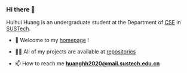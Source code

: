 ### Hi there 👋
Huihui Huang is an undergraduate student at the Department of [CSE](http://cse.sustech.edu.cn/) in [SUSTech](https://sustech.edu.cn/en/).

<!-- 🔭 I’m currently working on **WASM VM vulnerability** -->

- 🌱 Welcome to my [homepage](https://huihuihuang.top/) !

- 👨‍💻 All of my projects are available at [repositories](https://github.com/huanghuihui0904?tab=repositories)

<!-- 📝 I regularly write articles on [https://www.zhihu.com/people/YeeTone_WANG](https://www.zhihu.com/people/YeeTone_WANG) -->

- 📫 How to reach me **huanghh2020@mail.sustech.edu.cn**

<!-- ⚡ This is my first website: **CS102A@SUSTech@Java http://sustechcs102a.xyz/** -->



<!-- 
以下都注释了
<p><img align="left" src="https://github-readme-stats.vercel.app/api/top-langs?username=yeetone&show_icons=true&locale=en&layout=compact" alt="yeetone" /></p>

<p>&nbsp;<img align="center" src="https://github-readme-stats.vercel.app/api?username=yeetone&show_icons=true&locale=en" alt="yeetone" /></p>

<p><img align="center" src="https://github-readme-streak-stats.herokuapp.com/?user=yeetone&" alt="yeetone" /></p> 

## Research Area:
- WebAssembly
- Software Automated Testing
- JVM and its Implementation
- Web Browsers

## Work Experience
- 2019Fall-2020Spring: Public Welfare of Zhixin Communist Youth League
- 2020Summer: Student Assistance of Zhixin College
- 2020Fall-2021Spring: Senior Monitor of Zhixin Class 2002
- 2020Fall: Maintenance of Arch Online Judge System
- 2021Spring: Student Assistance of CS102A(Introduction to Computer Programming A)
- 2021Fall: Student Assistance of CS107(Introduction to Computer Programming A(H))
- 2021Fall: Maintenance of [JAnswer System](http://sustechcs102a.xyz/)
- 2022Spring: Student Assistance of CS102A(Introduction to Computer Programming A)
- 2022Fall: Student Assistance of CS205(C/C++ Program Design)
- 2022Fall: Student Assistance of CS309(OOAD, Object Oriented Analysis Design)

## Personal Project List in SUSTech
> 2019 Fall
- CS102A Introduction to Computer Programming A
  - Chinese Chess, 95/100
> 2020 Fall
- CS201 Discrete Mathematics
  - XOR Random Number, 70/100
- CS205 C/C++ Program Design
  - Matrix Multiplication, 88/100
  - CNN by C++, 88/100
- CS207 Digit Design
  - Vending Machine by Verilog, 98/100
> 2021 Spring
- CS202 Computer Organization
  - CPU Design by Verilog, 109/100
- CS307 Database Principle
  - Database Acceleration, 98/100
  - Database Interface Implementation, 95/100
> 2021 Fall
- CS303 Artificial Intelligence
  - Othello AI Design, 94/100
  - Path Optimization, 90/100
  - Model Compression, 100/100
- CS309 OOAD
  - Alternative OJ JCoder, 100/100
> 2022 Spring
- CS304 Software Engineering
  - Bug Fixing and Github Using, 99/100
- CS305 Computer Network
  - Distributed CDN, 110/100
- CS306 Data Mining
  - Taxi Data Virtualization, 94/100

## Awards
- 2019 SUSTech Freshman Scholarship, second prize（南科大新生奖学金二等奖）
- 2019 SUSTech Student Scholarship, first prize（南科大优秀学生奖学金一等奖）
- 2019 Zhixin Star Scholarship（致新之星奖学金）
- 2020 SUSTech Student Scholarship, first prize（南科大优秀学生奖学金一等奖）
- 2020 Guangdong League Cup English Writing Competition, first Prize（广东省联盟杯英语写作比赛省级一等奖）
- 2020 Zhixin Semester Progress Scholarship（致新学期进步奖）
- 2020 Zhixin Senior Monitor Scholarship（致新优秀大学长奖）
- 2021 Spring CS Excellent Student Assistance（计算机系优秀学生助理）
- 2021 Fall CS Excellent Student Assistance（计算机系优秀学生助理）
-->

<!--
**huanghuihui0904/huanghuihui0904** is a ✨ _special_ ✨ repository because its `README.md` (this file) appears on your GitHub profile.

Here are some ideas to get you started:

- 🔭 I’m currently working on ...
- 🌱 I’m currently learning ...
- 👯 I’m looking to collaborate on ...
- 🤔 I’m looking for help with ...
- 💬 Ask me about ...
- 📫 How to reach me: ...
- 😄 Pronouns: ...
- ⚡ Fun fact: ...
-->

